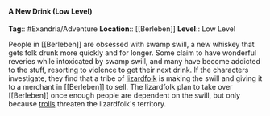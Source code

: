 #### A New Drink (Low Level)
**Tag**:: #Exandria/Adventure
**Location**:: [[Berleben]]
**Level**:: Low Level

 People in [[Berleben]] are obsessed with swamp swill, a new whiskey that gets folk drunk more quickly and for longer. Some claim to have wonderful reveries while intoxicated by swamp swill, and many have become addicted to the stuff, resorting to violence to get their next drink. If the characters investigate, they find that a tribe of [lizardfolk](https://www.dndbeyond.com/monsters/lizardfolk) is making the swill and giving it to a merchant in [[Berleben]] to sell. The lizardfolk plan to take over [[Berleben]] once enough people are dependent on the swill, but only because [trolls](https://www.dndbeyond.com/monsters/troll) threaten the lizardfolk's territory.
